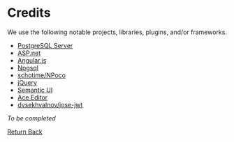 # Credits

We use the following notable projects, libraries, plugins, and/or frameworks.

* [PostgreSQL Server](http://postgresql.org/)
* [ASP.net](http://asp.net)
* [Angular.js](https://angularjs.org/)
* [Npgsql](http://www.npgsql.org/)
* [schotime/NPoco](https://github.com/schotime/NPoco)
* [jQuery](http://jquery.com/)
* [Semantic UI](http://semantic-ui.com/)
* [Ace Editor](https://ace.c9.io/)
* [dvsekhvalnov/jose-jwt](https://github.com/dvsekhvalnov/jose-jwt)

*To be completed*

[Return Back](../../)